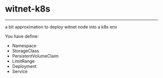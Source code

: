 # witnet-k8s
---
a bit approximation to deploy witnet node into a k8s env

You have define:
- Namespace
- StorageClass
- PersistentVolumeClaim
- LimitRange
- Deployment
- Service